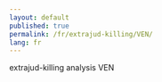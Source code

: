 ```yaml
---
layout: default
published: true
permalink: /fr/extrajud-killing/VEN/
lang: fr
---
```


extrajud-killing analysis VEN
